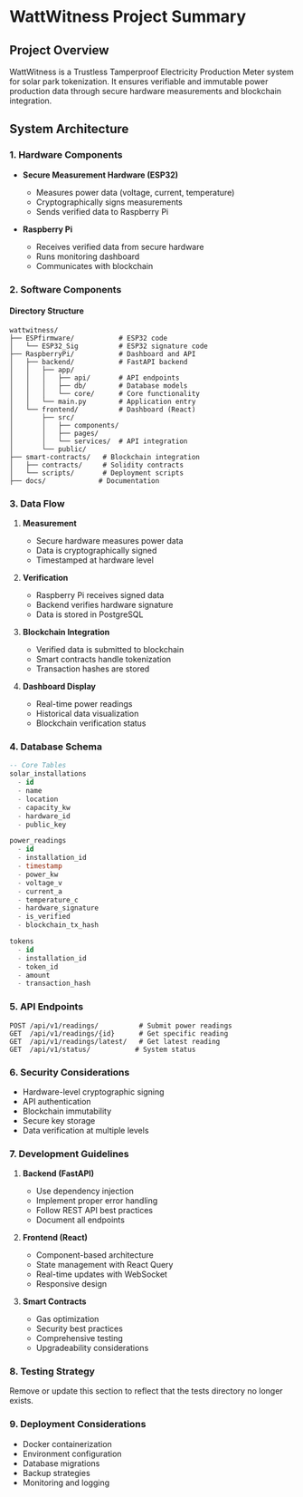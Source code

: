# WattWitness Project Summary

## Project Overview
WattWitness is a Trustless Tamperproof Electricity Production Meter system for solar park tokenization. It ensures verifiable and immutable power production data through secure hardware measurements and blockchain integration.

## System Architecture

### 1. Hardware Components
- **Secure Measurement Hardware (ESP32)**
  - Measures power data (voltage, current, temperature)
  - Cryptographically signs measurements
  - Sends verified data to Raspberry Pi

- **Raspberry Pi**
  - Receives verified data from secure hardware
  - Runs monitoring dashboard
  - Communicates with blockchain

### 2. Software Components

#### Directory Structure
```
wattwitness/
├── ESPfirmware/           # ESP32 code
│   └── ESP32_Sig          # ESP32 signature code
├── RaspberryPi/           # Dashboard and API
│   ├── backend/           # FastAPI backend
│   │   ├── app/
│   │   │   ├── api/       # API endpoints
│   │   │   ├── db/        # Database models
│   │   │   └── core/      # Core functionality
│   │   └── main.py        # Application entry
│   └── frontend/          # Dashboard (React)
│       ├── src/
│       │   ├── components/
│       │   ├── pages/
│       │   └── services/  # API integration
│       └── public/
├── smart-contracts/   # Blockchain integration
│   ├── contracts/     # Solidity contracts
│   └── scripts/       # Deployment scripts
├── docs/             # Documentation
```

### 3. Data Flow
1. **Measurement**
   - Secure hardware measures power data
   - Data is cryptographically signed
   - Timestamped at hardware level

2. **Verification**
   - Raspberry Pi receives signed data
   - Backend verifies hardware signature
   - Data is stored in PostgreSQL

3. **Blockchain Integration**
   - Verified data is submitted to blockchain
   - Smart contracts handle tokenization
   - Transaction hashes are stored

4. **Dashboard Display**
   - Real-time power readings
   - Historical data visualization
   - Blockchain verification status

### 4. Database Schema
```sql
-- Core Tables
solar_installations
  - id
  - name
  - location
  - capacity_kw
  - hardware_id
  - public_key

power_readings
  - id
  - installation_id
  - timestamp
  - power_kw
  - voltage_v
  - current_a
  - temperature_c
  - hardware_signature
  - is_verified
  - blockchain_tx_hash

tokens
  - id
  - installation_id
  - token_id
  - amount
  - transaction_hash
```

### 5. API Endpoints
```
POST /api/v1/readings/          # Submit power readings
GET  /api/v1/readings/{id}      # Get specific reading
GET  /api/v1/readings/latest/   # Get latest reading
GET  /api/v1/status/           # System status
```

### 6. Security Considerations
- Hardware-level cryptographic signing
- API authentication
- Blockchain immutability
- Secure key storage
- Data verification at multiple levels

### 7. Development Guidelines
1. **Backend (FastAPI)**
   - Use dependency injection
   - Implement proper error handling
   - Follow REST API best practices
   - Document all endpoints

2. **Frontend (React)**
   - Component-based architecture
   - State management with React Query
   - Real-time updates with WebSocket
   - Responsive design

3. **Smart Contracts**
   - Gas optimization
   - Security best practices
   - Comprehensive testing
   - Upgradeability considerations

### 8. Testing Strategy
Remove or update this section to reflect that the tests directory no longer exists.

### 9. Deployment Considerations
- Docker containerization
- Environment configuration
- Database migrations
- Backup strategies
- Monitoring and logging 
